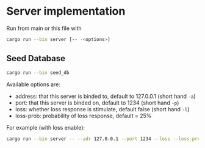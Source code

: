 # Server implementation

Run from main or this file with 
```bash
cargo run --bin server [-- -<options>]

```

## Seed Database 
```bash
cargo run --bin seed_db
```


Available options are:
+ address: that this server is binded to, default to 127.0.0.1 (short hand `-a`)
+ port: that this server is binded on, default to 1234 (short hand `-p`)
+ loss: whether loss response is stimulate, default false (short hand `-l`)
+ loss-prob: probability of loss response, default = 25%

For example (with loss enable):
```bash
cargo run --bin server -- --adr 127.0.0.1 --port 1234 --loss --loss-prob 0.25
```
